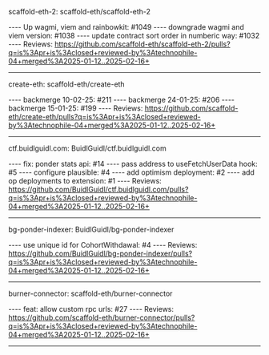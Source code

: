 scaffold-eth-2: scaffold-eth/scaffold-eth-2

---- Up wagmi, viem and rainbowkit: #1049
---- downgrade wagmi and viem version: #1038
---- update contract sort order in numberic way: #1032
---- Reviews: https://github.com/scaffold-eth/scaffold-eth-2/pulls?q=is%3Apr+is%3Aclosed+reviewed-by%3Atechnophile-04+merged%3A2025-01-12..2025-02-16+

---

create-eth: scaffold-eth/create-eth

---- backmerge 10-02-25: #211
---- backmerge 24-01-25: #206
---- backmerge 15-01-25: #199
---- Reviews: https://github.com/scaffold-eth/create-eth/pulls?q=is%3Apr+is%3Aclosed+reviewed-by%3Atechnophile-04+merged%3A2025-01-12..2025-02-16+

---

ctf.buidlguidl.com: BuidlGuidl/ctf.buidlguidl.com

---- fix: ponder stats api: #14
---- pass address to useFetchUserData hook: #5
---- configure plausible: #4
---- add optimism deployment: #2
---- add op deployments to extension: #1
---- Reviews: https://github.com/BuidlGuidl/ctf.buidlguidl.com/pulls?q=is%3Apr+is%3Aclosed+reviewed-by%3Atechnophile-04+merged%3A2025-01-12..2025-02-16+

---

bg-ponder-indexer: BuidlGuidl/bg-ponder-indexer

---- use unique id for CohortWithdawal: #4
---- Reviews: https://github.com/BuidlGuidl/bg-ponder-indexer/pulls?q=is%3Apr+is%3Aclosed+reviewed-by%3Atechnophile-04+merged%3A2025-01-12..2025-02-16+

---

burner-connector: scaffold-eth/burner-connector

---- feat: allow custom rpc urls: #27
---- Reviews: https://github.com/scaffold-eth/burner-connector/pulls?q=is%3Apr+is%3Aclosed+reviewed-by%3Atechnophile-04+merged%3A2025-01-12..2025-02-16+

---
